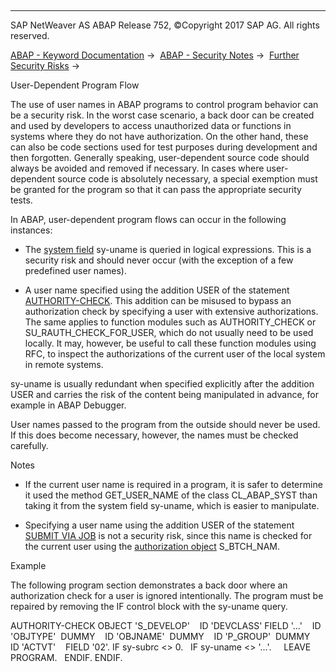  

* * *

SAP NetWeaver AS ABAP Release 752, ©Copyright 2017 SAP AG. All rights reserved.

[ABAP - Keyword Documentation](javascript:call_link\('abenabap.htm'\)) →  [ABAP - Security Notes](javascript:call_link\('abenabap_security.htm'\)) →  [Further Security Risks](javascript:call_link\('abenother_programming_scrty.htm'\)) → 

User-Dependent Program Flow

The use of user names in ABAP programs to control program behavior can be a security risk. In the worst case scenario, a back door can be created and used by developers to access unauthorized data or functions in systems where they do not have authorization. On the other hand, these can also be code sections used for test purposes during development and then forgotten. Generally speaking, user-dependent source code should always be avoided and removed if necessary. In cases where user-dependent source code is absolutely necessary, a special exemption must be granted for the program so that it can pass the appropriate security tests.

In ABAP, user-dependent program flows can occur in the following instances:

-   The [system field](javascript:call_link\('abensystem_field_glosry.htm'\) "Glossary Entry") sy-uname is queried in logical expressions. This is a security risk and should never occur (with the exception of a few predefined user names).

-   A user name specified using the addition USER of the statement [AUTHORITY-CHECK](javascript:call_link\('abapauthority-check.htm'\)). This addition can be misused to bypass an authorization check by specifying a user with extensive authorizations. The same applies to function modules such as AUTHORITY\_CHECK or SU\_RAUTH\_CHECK\_FOR\_USER, which do not usually need to be used locally. It may, however, be useful to call these function modules using RFC, to inspect the authorizations of the current user of the local system in remote systems.

sy-uname is usually redundant when specified explicitly after the addition USER and carries the risk of the content being manipulated in advance, for example in ABAP Debugger.

User names passed to the program from the outside should never be used. If this does become necessary, however, the names must be checked carefully.

Notes

-   If the current user name is required in a program, it is safer to determine it used the method GET\_USER\_NAME of the class CL\_ABAP\_SYST than taking it from the system field sy-uname, which is easier to manipulate.

-   Specifying a user name using the addition USER of the statement [SUBMIT VIA JOB](javascript:call_link\('abapsubmit_via_job.htm'\)) is not a security risk, since this name is checked for the current user using the [authorization object](javascript:call_link\('abenauthorization_object_glosry.htm'\) "Glossary Entry") S\_BTCH\_NAM.

Example

The following program section demonstrates a back door where an authorization check for a user is ignored intentionally. The program must be repaired by removing the IF control block with the sy-uname query.

AUTHORITY-CHECK OBJECT 'S\_DEVELOP'
   ID 'DEVCLASS' FIELD '...'
   ID 'OBJTYPE'  DUMMY
   ID 'OBJNAME'  DUMMY
   ID 'P\_GROUP'  DUMMY
   ID 'ACTVT'    FIELD '02'.
IF sy-subrc <> 0.
  IF sy-uname <> '...'.
    LEAVE PROGRAM.
  ENDIF.
ENDIF.